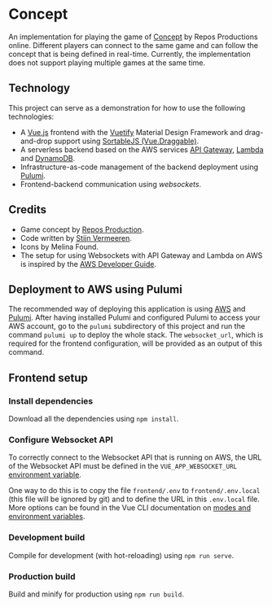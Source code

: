 # Concept

An implementation for playing the game of [Concept](https://concept-the-game.com/) by Repos Productions online. Different players can connect to the same game and can follow the concept that is being defined in real-time. Currently, the implementation does not support playing multiple games at the same time.
 
## Technology
This project can serve as a demonstration for how to use the following technologies:
- A [Vue.js](https://vuejs.org/) frontend with the [Vuetify](https://vuetifyjs.com/) Material Design Framework and drag-and-drop support using [SortableJS (Vue.Draggable)](https://github.com/SortableJS/Vue.Draggable/).
- A serverless backend based on the AWS services [API Gateway](https://aws.amazon.com/api-gateway/), [Lambda](https://aws.amazon.com/lambda/) and [DynamoDB](https://aws.amazon.com/dynamodb/).
- Infrastructure-as-code management of the backend deployment using [Pulumi](https://www.pulumi.com/).
- Frontend-backend communication using *websockets*.

## Credits
- Game concept by [Repos Production](https://rprod.com/).
- Code written by [Stijn Vermeeren](https://stijnvermeeren.be/).
- Icons by Melina Found.
- The setup for using Websockets with API Gateway and Lambda on AWS is inspired by the [AWS Developer Guide](https://docs.aws.amazon.com/apigateway/latest/developerguide/apigateway-websocket-api.html).

## Deployment to AWS using Pulumi

The recommended way of deploying this application is using [AWS](https://aws.amazon.com/) and [Pulumi](https://www.pulumi.com/). After having installed Pulumi and configured Pulumi to access your AWS account, go to the `pulumi` subdirectory of this project and run the command `pulumi up` to deploy the whole stack. The `websocket_url`, which is required for the frontend configuration, will be provided as an output of this command. 

## Frontend setup

### Install dependencies

Download all the dependencies using `npm install`.

### Configure Websocket API

To correctly connect to the Websocket API that is running on AWS, the URL of the Websocket API must be defined in the `VUE_APP_WEBSOCKET_URL` [environment variable](https://cli.vuejs.org/guide/mode-and-env.html).

One way to do this is to copy the file `frontend/.env` to `frontend/.env.local` (this file will be ignored by git) and to define the URL in this `.env.local` file. More options can be found in the Vue CLI documentation on [modes and environment variables](https://cli.vuejs.org/guide/mode-and-env.html#modes).

### Development build

Compile for development (with hot-reloading) using `npm run serve`.

### Production build

Build and minify for production using `npm run build`.
